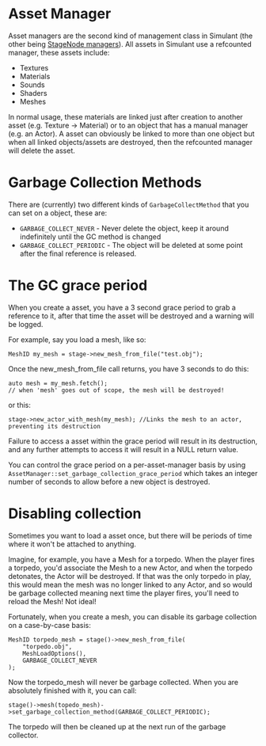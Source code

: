 
# Asset Manager

Asset managers are the second kind of management class in Simulant (the other being [StageNode managers](manual_managers.md)). All assets
in Simulant use a refcounted manager, these assets include:

 - Textures
 - Materials
 - Sounds
 - Shaders
 - Meshes
 
In normal usage, these materials are linked just after creation to another asset (e.g. Texture -> Material) or
to an object that has a manual manager (e.g. an Actor). A asset can obviously be linked to more than one object
but when all linked objects/assets are destroyed, then the refcounted manager will delete the asset.

# Garbage Collection Methods

There are (currently) two different kinds of `GarbageCollectMethod` that you can set on a object, these are:

 - `GARBAGE_COLLECT_NEVER` - Never delete the object, keep it around indefinitely until the GC method is changed
 - `GARBAGE_COLLECT_PERIODIC` - The object will be deleted at some point after the final reference is released.

# The GC grace period

When you create a asset, you have a 3 second grace period to grab a reference to it, after that time the asset
will be destroyed and a warning will be logged.

For example, say you load a mesh, like so:

    MeshID my_mesh = stage->new_mesh_from_file("test.obj");
    
Once the new_mesh_from_file call returns, you have 3 seconds to do this:

    auto mesh = my_mesh.fetch();
    // when 'mesh' goes out of scope, the mesh will be destroyed!
    
or this:

    stage->new_actor_with_mesh(my_mesh); //Links the mesh to an actor, preventing its destruction    
    
Failure to access a asset within the grace period will result in its destruction,
and any further attempts to access it will result in a NULL return value.

You can control the grace period on a per-asset-manager basis by using `AssetManager::set_garbage_collection_grace_period` which takes an integer number
of seconds to allow before a new object is destroyed.

# Disabling collection

Sometimes you want to load a asset once, but there will be periods of time where it won't be attached to anything.

Imagine, for example, you have a Mesh for a torpedo. When the player fires a torpedo, you'd associate the Mesh to a new Actor, 
and when the torpedo detonates, the Actor will be destroyed. If that was the only torpedo in play, this would mean the mesh was
no longer linked to any Actor, and so would be garbage collected meaning next time the player fires, you'll need to reload the Mesh! 
Not ideal!

Fortunately, when you create a mesh, you can disable its garbage collection on a case-by-case basis:

    MeshID torpedo_mesh = stage()->new_mesh_from_file(
        "torpedo.obj", 
        MeshLoadOptions(),
        GARBAGE_COLLECT_NEVER
    );
    
Now the torpedo_mesh will never be garbage collected. When you are absolutely finished with it, you can call:

    stage()->mesh(topedo_mesh)->set_garbage_collection_method(GARBAGE_COLLECT_PERIODIC);
    
The torpedo will then be cleaned up at the next run of the garbage collector.



